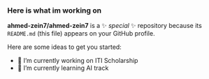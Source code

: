 ### Here is what im working on 


**ahmed-zein7/ahmed-zein7** is a ✨ _special_ ✨ repository because its `README.md` (this file) appears on your GitHub profile.

Here are some ideas to get you started:

- 🔭 I’m currently working on ITI Scholarship
- 🌱 I’m currently learning AI track
